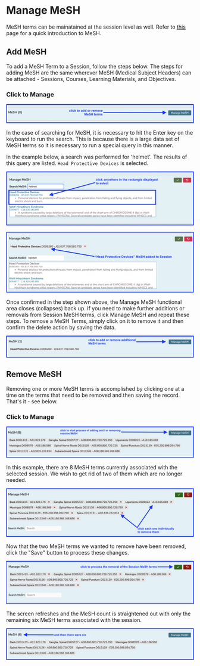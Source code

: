# Manage MeSH 

MeSH terms can be mainatained at the session level as well. Refer to [this](https://iliosproject.gitbook.io/ilios-user-guide/additional-information/mesh) page for a quick introduction to MeSH.

## Add MeSH

To add a MeSH Term to a Session, follow the steps below. The steps for adding MeSH are the same wherever MeSH (Medical Subject Headers) can be attached - Sessions, Courses, Learning Materials, and Objectives.

### Click to Manage

![click manage MeSH to start](../../images/session_edit/click_to_manage_mesh.png)

In the case of searching for MeSH, it is necessary to hit the Enter key on the keyboard to run the search. This is because there is a large data set of MeSH terms so it is necessary to run a special query in this manner.

In the example below, a search was performed for 'helmet'. The results of this query are listed. `Head Protective Devices` is selected.

![select MeSH to add to session](../../images/session_edit/select_MeSH_to_add_to_sess.png)

![MeSH added to session](../../images/session_edit/MeSH_added_to_session.png)

Once confirmed in the step shown above, the Manage MeSH functional area closes (collapses) back up. If you need to make further additions or removals from Session MeSH terms, click Manage MeSH and repeat these steps. To remove a MeSH Terms, simply click on it to remove it and then confirm the delete action by saving the data.

![more MeSH maintenance](../../images/session_edit/click_for_more_maintenance.png)

## Remove MeSH

Removing one or more MeSH terms is accomplished by clicking one at a time on the terms that need to be removed and then saving the record. That's it - see below.

### Click to Manage

![click to manage](../../images/session_edit/manage_MeSH/click_to_manage.png)

In this example, there are 8 MeSH terms currently associated with the selected session. We wish to get rid of two of them which are no longer needed. 

![click to remove](../../images/session_edit/manage_MeSH/click_to_remove.png)

Now that the two MeSH terms we wanted to remove have been removed, click the "Save" button to process these changes.

![click to process](../../images/session_edit/manage_MeSH/click_to_process.png)

The screen refreshes and the MeSH count is straightened out with only the remaining six MeSH terms associated with the session.

![MeSH refreshed](../../images/session_edit/manage_MeSH/MeSH_refreshed.png)